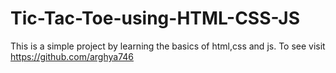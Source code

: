 # Tic-Tac-Toe-using-HTML-CSS-JS
This is a simple project by learning the basics of html,css and js. To see visit https://github.com/arghya746 
